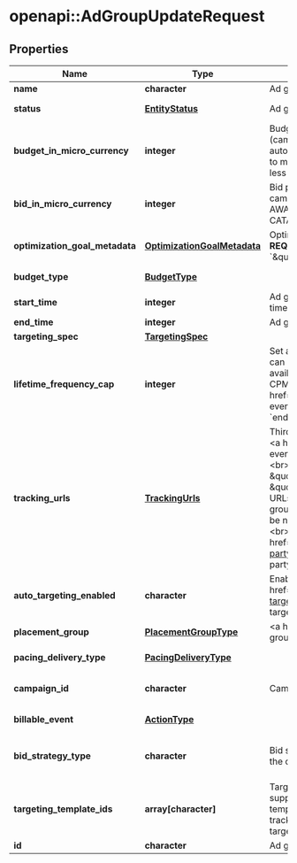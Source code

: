 # openapi::AdGroupUpdateRequest


## Properties
Name | Type | Description | Notes
------------ | ------------- | ------------- | -------------
**name** | **character** | Ad group name. | [optional] 
**status** | [**EntityStatus**](EntityStatus.md) | Ad group/entity status. | [optional] [Enum: ] 
**budget_in_micro_currency** | **integer** | Budget in micro currency. This field is **REQUIRED** for non-CBO (campaign budget optimization) campaigns.  A CBO campaign automatically generates ad group budgets from its campaign budget to maximize campaign outcome. A CBO campaign is limited to 70 or less ad groups. | [optional] 
**bid_in_micro_currency** | **integer** | Bid price in micro currency. This field is **REQUIRED** for the following campaign objective_type/billable_event combinations: AWARENESS/IMPRESSION, CONSIDERATION/CLICKTHROUGH, CATALOG_SALES/CLICKTHROUGH, VIDEO_VIEW/VIDEO_V_50_MRC. | [optional] 
**optimization_goal_metadata** | [**OptimizationGoalMetadata**](OptimizationGoalMetadata.md) | Optimization goals for objective-based performance campaigns. **REQUIRED** when campaign&#39;s &#x60;objective_type&#x60; is set to &#x60;\&quot;WEB_CONVERSION\&quot;&#x60;. | [optional] 
**budget_type** | [**BudgetType**](BudgetType.md) |  | [optional] [Enum: ] 
**start_time** | **integer** | Ad group start time. Unix timestamp in seconds. Defaults to current time. | [optional] 
**end_time** | **integer** | Ad group end time. Unix timestamp in seconds. | [optional] 
**targeting_spec** | [**TargetingSpec**](TargetingSpec.md) |  | [optional] 
**lifetime_frequency_cap** | **integer** | Set a limit to the number of times a promoted pin from this campaign can be impressed by a pinner within the past rolling 30 days. Only available for CPM (cost per mille (1000 impressions))  ad groups. A CPM ad group has an IMPRESSION &lt;a href&#x3D;\&quot;/docs/redoc/#section/Billable-event\&quot;&gt;billable_event&lt;/a&gt; value. This field **REQUIRES** the &#x60;end_time&#x60; field. | [optional] 
**tracking_urls** | [**TrackingUrls**](TrackingUrls.md) | Third-party tracking URLs.&lt;br&gt; JSON object with the format: {\&quot;&lt;a href&#x3D;\&quot;/docs/redoc/#section/Tracking-URL-event\&quot;&gt;Tracking event enum&lt;/a&gt;\&quot;:[URL string array],...}&lt;br&gt; For example: {\&quot;impression\&quot;: [\&quot;URL1\&quot;, \&quot;URL2\&quot;], \&quot;click\&quot;: [\&quot;URL1\&quot;, \&quot;URL2\&quot;, \&quot;URL3\&quot;]}.&lt;br&gt;Up to three tracking URLs are supported for each event type. Tracking URLs set at the ad group or ad level can override those set at the campaign level. May be null. Pass in an empty object - {} - to remove tracking URLs.&lt;br&gt;&lt;br&gt; For more information, see &lt;a href&#x3D;\&quot;https://help.pinterest.com/en/business/article/third-party-and-dynamic-tracking\&quot; target&#x3D;\&quot;_blank\&quot;&gt;Third-party and dynamic tracking&lt;/a&gt;. | [optional] 
**auto_targeting_enabled** | **character** | Enable auto-targeting for ad group. Also known as &lt;a href&#x3D;\&quot;https://help.pinterest.com/en/business/article/expanded-targeting\&quot; target&#x3D;\&quot;_blank\&quot;&gt;\&quot;expanded targeting\&quot;&lt;/a&gt;. | [optional] 
**placement_group** | [**PlacementGroupType**](PlacementGroupType.md) | &lt;a href&#x3D;\&quot;/docs/redoc/#section/Placement-group\&quot;&gt;Placement group&lt;/a&gt;. | [optional] [Enum: ] 
**pacing_delivery_type** | [**PacingDeliveryType**](PacingDeliveryType.md) |  | [optional] [Enum: ] 
**campaign_id** | **character** | Campaign ID of the ad group. | [optional] [Pattern: ^[C]?\\d+$] 
**billable_event** | [**ActionType**](ActionType.md) |  | [optional] [Enum: ] 
**bid_strategy_type** | **character** | Bid strategy type. For Campaigns with Video Completion objectives, the only supported bid strategy type is AUTOMATIC_BID. | [optional] [Enum: [AUTOMATIC_BID, MAX_BID, TARGET_AVG]] 
**targeting_template_ids** | **array[character]** | Targeting template IDs applied to the ad group. We currently only support 1 targeting template per ad group. To use targeting templates, do not set any other targeting fields: targeting_spec, tracking_urls, auto_targeting_enabled, placement_group. To clear all targeting template IDs, set this field to [&#39;0&#39;]. | [optional] [Max. items: 1] 
**id** | **character** | Ad group ID. | [Pattern: ^\\d+$] 


